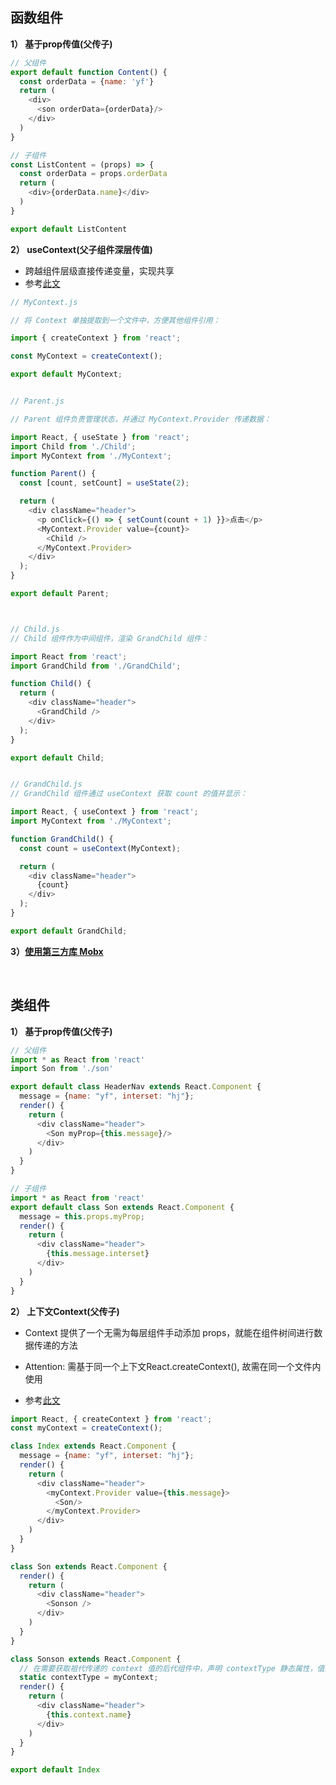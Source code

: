 ## 函数组件

**1） 基于prop传值(父传子)**

  ````javaScript
  // 父组件
  export default function Content() {
    const orderData = {name: 'yf'}
    return (
      <div>
        <son orderData={orderData}/>
      </div>
    )
  }

  // 子组件
  const ListContent = (props) => {
    const orderData = props.orderData
    return (
      <div>{orderData.name}</div>
    )
  }

export default ListContent
  ````

**2） useContext(父子组件深层传值)**
* 跨越组件层级直接传递变量，实现共享
* 参考[此文](https://zh-hans.reactjs.org/docs/hooks-reference.html#usecontext)

````javaScript
// MyContext.js

// 将 Context 单独提取到一个文件中，方便其他组件引用：

import { createContext } from 'react';

const MyContext = createContext();

export default MyContext;


// Parent.js

// Parent 组件负责管理状态，并通过 MyContext.Provider 传递数据：

import React, { useState } from 'react';
import Child from './Child';
import MyContext from './MyContext';

function Parent() {
  const [count, setCount] = useState(2);

  return (
    <div className="header">
      <p onClick={() => { setCount(count + 1) }}>点击</p>
      <MyContext.Provider value={count}>
        <Child />
      </MyContext.Provider>
    </div>
  );
}

export default Parent;



// Child.js
// Child 组件作为中间组件，渲染 GrandChild 组件：

import React from 'react';
import GrandChild from './GrandChild';

function Child() {
  return (
    <div className="header">
      <GrandChild />
    </div>
  );
}

export default Child;


// GrandChild.js
// GrandChild 组件通过 useContext 获取 count 的值并显示：

import React, { useContext } from 'react';
import MyContext from './MyContext';

function GrandChild() {
  const count = useContext(MyContext);

  return (
    <div className="header">
      {count}
    </div>
  );
}

export default GrandChild;

````

**3）[使用第三方库 Mobx](https://github.com/yang1212/collection-about/issues/64)**

<br/>


## 类组件

**1） 基于prop传值(父传子)**
````javaScript
// 父组件
import * as React from 'react'
import Son from './son'

export default class HeaderNav extends React.Component {
  message = {name: "yf", interset: "hj"};
  render() {
    return (
      <div className="header">
        <Son myProp={this.message}/>
      </div>
    )
  }
}

````
````javaScript
// 子组件
import * as React from 'react'
export default class Son extends React.Component {
  message = this.props.myProp;
  render() {
    return (
      <div className="header">
        {this.message.interset}
      </div>
    )
  }
}
````
**2） 上下文Context(父传子)**

* Context 提供了一个无需为每层组件手动添加 props，就能在组件树间进行数据传递的方法

* Attention: 需基于同一个上下文React.createContext(), 故需在同一个文件内使用

* 参考[此文](https://zh-hans.reactjs.org/docs/context.html)
````javaScript
import React, { createContext } from 'react';
const myContext = createContext();

class Index extends React.Component {
  message = {name: "yf", interset: "hj"};
  render() {
    return (
      <div className="header">
        <myContext.Provider value={this.message}>
          <Son/>
        </myContext.Provider>
      </div>
    )
  }
}

class Son extends React.Component {
  render() {
    return (
      <div className="header">
        <Sonson />
      </div>
    )
  }
}

class Sonson extends React.Component {
  // 在需要获取祖代传递的 context 值的后代组件中，声明 contextType 静态属性，值为之前创建的 context;
  static contextType = myContext;
  render() {
    return (
      <div className="header">
        {this.context.name}
      </div>
    )
  }
}

export default Index

````



<br/>
